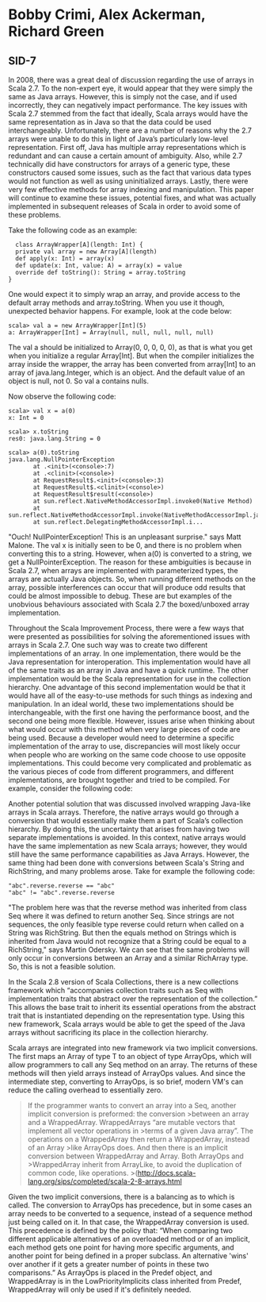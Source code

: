 Bobby Crimi, Alex Ackerman, Richard Green
=========================================

SID-7
-----

  In 2008, there was a great deal of discussion regarding the use of arrays in Scala 2.7.  To the non-expert eye, it would appear that they were simply the same as Java arrays.  However, this is simply not the case, and if used incorrectly, they can negatively impact performance.  The key issues with Scala 2.7 stemmed from the fact that ideally, Scala arrays would have the same representation as in Java so that the data could be used interchangeably.  Unfortunately, there are a number of reasons why the 2.7 arrays were unable to do this in light of Java’s particularly low-level representation. First off, Java has multiple array representations which is redundant and can cause a certain amount of ambiguity.  Also, while 2.7 technically did have constructors for arrays of a generic type, these constructors caused some issues, such as the fact that various data types would not function as well as using uninitialized arrays.  Lastly, there were very few effective methods for array indexing and manipulation.  This paper will continue to examine these issues, potential fixes, and what was actually implemented in subsequent releases of Scala in order to avoid some of these problems.
  
  
Take the following code as an example:   
  
~~~~~
  class ArrayWrapper[A](length: Int) {
  private val array = new Array[A](length)
  def apply(x: Int) = array(x)
  def update(x: Int, value: A) = array(x) = value
  override def toString(): String = array.toString
}
~~~~~

One would expect it to simply wrap an array, and provide access to the default array methods and array.toString. When you use it though, unexpected behavior happens. For example, look at the code below:

~~~~~~
scala> val a = new ArrayWrapper[Int](5)
a: ArrayWrapper[Int] = Array(null, null, null, null, null)
~~~~~~

The val a should be initialized to Array(0, 0, 0, 0, 0), as that is what you get when you initialize a regular Array[Int]. But when the compiler initializes the array inside the wrapper, the array has been converted from array[Int] to an array of java.lang.Integer, which is an object. And the default value of an object is null, not 0. So val a contains nulls. 

Now observe the following code:

~~~~~
scala> val x = a(0)
x: Int = 0
 
scala> x.toString
res0: java.lang.String = 0

scala> a(0).toString
java.lang.NullPointerException
       at .<init>(<console>:7)
       at .<clinit>(<console>)
       at RequestResult$.<init>(<console>:3)
       at RequestResult$.<clinit>(<console>)
       at RequestResult$result(<console>)
       at sun.reflect.NativeMethodAccessorImpl.invoke0(Native Method)
       at sun.reflect.NativeMethodAccessorImpl.invoke(NativeMethodAccessorImpl.java:39)
       at sun.reflect.DelegatingMethodAccessorImpl.i...
~~~~~

"Ouch! NullPointerException! This is an unpleasant surprise." says Matt Malone. The val x is initially seen to be 0, and there is no problem when converting this to a string. However, when a(0) is converted to a string, we get a NullPointerException. The reason for these ambiguities is because in Scala 2.7, when arrays are implemented with parameterized types, the arrays are actually Java objects. So, when running different methods on the array, possible interferences can occur that will produce odd results that could be almost impossible to debug. These are but examples of the unobvious behaviours associated with Scala 2.7 the boxed/unboxed array implementation.

  Throughout the Scala Improvement Process, there were a few ways that were presented as possibilities for solving the aforementioned issues with arrays in Scala 2.7.  One such way was to create two different implementations of an array.  In one implementation, there would be the Java representation for interoperation.  This implementation would have all of the same traits as an array in Java and have a quick runtime.  The other implementation would be the Scala representation for use in the collection hierarchy.  One advantage of this second implementation would be that it would have all of the easy-to-use methods for such things as indexing and manipulation.  In an ideal world, these two implementations should be interchangeable, with the first one having the performance boost, and the second one being more flexible.  However, issues arise when thinking about what would occur with this method when very large pieces of code are being used.  Because a developer would need to determine a specific implementation of the array to use, discrepancies will most likely occur when people who are working on the same code choose to use opposite implementations.  This could become very complicated and problematic as the various pieces of code from different programmers, and different implementations, are brought together and tried to be compiled. For example, consider the following code:

Another potential solution that was discussed involved wrapping Java-like arrays in Scala arrays.  Therefore, the native arrays would go through a conversion that would essentially make them a part of Scala’s collection hierarchy.  By doing this, the uncertainty that arises from having two separate implementations is avoided.  In this context, native arrays would have the same implementation as new Scala arrays; however, they would still have the same performance capabilities as Java Arrays. However, the same thing had been done with conversions between Scala's String and RichString, and many problems arose. Take for example the following code:

~~~~~
"abc".reverse.reverse == "abc"
"abc" != "abc".reverse.reverse       
~~~~~

"The problem here was that the reverse method was inherited from class Seq where it was defined to return another Seq. Since strings are not sequences, the only feasible type reverse could return when called on a String was RichString. But then the equals method on Strings which is inherited from Java would not recognize that a String could be equal to a RichString," says Martin Odersky. We can see that the same problems will only occur in conversions between an Array and a similar RichArray type. So, this is not a feasible solution.

In the Scala 2.8 version of Scala Collections, there is a new collections framework which “accompanies collection traits such as Seq with implementation traits that abstract over the representation of the collection.” This allows the base trait to inherit its essential operations from the abstract trait that is instantiated depending on the representation type. Using this new framework, Scala arrays would be able to get the speed of the Java arrays without sacrificing its place in the collection hierarchy.

Scala arrays are integrated into new framework via two implicit conversions. The first maps an Array of type T to an object of type ArrayOps, which will allow programmers to call any Seq method on an array. The returns of these methods will then yield arrays instead of ArrayOps values. And since the intermediate step, converting to ArrayOps, is so brief, modern VM's can reduce the calling overhead to essentially zero. 

        
>If the programmer wants to convert an array into a Seq, another implicit conversion is preformed: the conversion   >between an array and a WrappedArray. WrappedArrays “are mutable vectors that implement all vector operations in    >terms of a given Java array”. The operations on a WrappedArray then return a WrappedArray, instead of an Array     >like ArrayOps does. And then there is an implicit conversion between WrappedArray and Array. Both ArrayOps and     >WrappedArray inherit from ArrayLike, to avoid the duplication of common code, like operations.                     >(http://docs.scala-lang.org/sips/completed/scala-2-8-arrays.html
        

Given the two implicit conversions, there is a balancing as to which is called. The conversion to ArrayOps has precedence, but in some cases an array needs to be converted to a sequence, instead of a sequence method just being called on it. In that case, the WrappedArray conversion is used. This precedence is defined by the policy that: “When comparing two different applicable alternatives of an overloaded method or of an implicit, each method gets one point for having more specific arguments, and another point for being defined in a proper subclass. An alternative 'wins' over another if it gets a greater number of points in these two comparisons.” As ArrayOps is placed in the Predef object, and WrappedArray is in the LowPriorityImplicits class inherited from Predef, WrappedArray will only be used if it's definitely needed.
